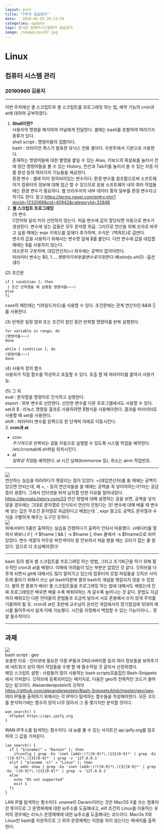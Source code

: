 ```yaml
---
layout: post
title: "7주차 실습일지"
date:	2020-05-03 20:23:29
categories: update
tags: 컴시관 컴퓨터시스템관리 실습일지
image: /images/pic07.jpg
---
```

# Linux
## 컴퓨터 시스템 관리
### 20190960 김윤지

_ _ _
이번 주차에선 셸 스크립트와 셸 스크립트를 프로그래밍 하는 법, 예약 기능의 cron과 at에 대하여 공부하였다.        
1. **Shell이란?**          
사용자의 명령을 해석하여 커널에게 전달한다. 셸에는 bash를 포함하여 여러가지 종류가 있다.             
shell script : 명령어들의 집합이다.          
bash : 브라이언 폭스가 발표한 유닉스 전용 셸이다. 우분투에서 기본으로 사용한다.              
존재하는 명령어들에 대한 별명을 붙일 수 있는 Alias, 키보드의 화살표를 눌러서 전에 썼던 명령어들을 볼 수 있는 History, 연산과 Tab키를 눌러서 쓸 수 있는 자동 이름 완성 등의 여러가지 기능들을 제공한다.           
환경 변수 : 셸에 이미 정의되어있는 변수이다. 환경 변수를 참조함으로써 소프트웨어가 컴퓨터의 정보에 대해 접근 할 수 있으므로 응용 소프트웨어 내의 여러 작업들에는 환경 변수가 필요하다. 웹 브라우저의 내부 데이터 중의 일부를 환경 변수라고 하기도 한다. 참고:<https://terms.naver.com/entry.nhn?docId=1232066&cid=40942&categoryId=32848>          
2. **셸 스크립트 프로그래밍**        
(1) 변수      
C언어와 달리 미리 선언하지 않는다. 처음 변수에 값이 할당되면 자동으로 변수가 생성된다. 변수에 넣는 값들은 모두 문자열 취급. 그러므로 연산을 위해 숫자로 바꾸고 싶을 때에는 expr 키워드를 앞에다 추가하며, 수식은 `(백쿼트)로 감싼다.       
변수의 값을 사용하기 위해서는 변수명 앞에 $를 붙인다. 다만 변수에 값을 대입할 때에는 $를 사용하지 않는다.       
대소문자 구분하며, 대입연산자(=) 좌우에는 공백이 없어야한다.       
파라미터 변수는 $0, $1..... 명령의 각 부분을 변수로 지정한다. 예) sh info.sh($0) -옵션($1)        
           
(2) 조건문      
```
if [ condition ]; then      
 ( 조건 만족했을 때 실행할 명령어들~~~)      
else     
fi
```
case의 패턴에는 *(와일드카드)를 사용할 수 있다. 조건문에는 관계 연산자인 &&와 ||를 사용한다.          
        
(3) 반복문
일정 범위 또는 조건이 참인 동안 반복할 명령어를 반복 실행한다.         
```
for variable in range; do       
(명령어들~~~)       
done
```
```
while [ condition ]; do      
(명령어들~~~)       
done         
```
             
(4) 사용자 정의 함수     
사용자가 직접 함수를 작성하고 호출할 수 있다. 호출 할 때 파라미터를 붙여서 사용가능.       
               
(5) 그 외      
eval : 문자열을 명령어로 인식하고 실행한다.     
export : 외부 변수로 선언한다. 선언한 변수를 다른 프로그램에서도 사용할 수 있다.       
set과 $ : 리눅스 명령을 결과로  사용하려면 $형식을 사용해아한다. 결과를 파라미터로 사용할 때 set을 사용한다.         
shift : 파라미터 변수를 왼쪽으로 한 단계씩 아래로 이동시킨다.          
3. **cron과 at**
- cron       
*주기적으로 반복되는 일*을 자동으로 실행할 수 있도록 시스템 작업을 예약한다.             
/etc/crontab에 sh파일 위치시킨다.        
- at         
*일회성 작업*을 예약한다. at 시간 날짜(tommorow 등), 취소는 atrm 작업번호.           

_ _ _

![](https://github.com/objectio/objectio.github.io/blob/master/images/7-2.JPG?raw=true)          
연산하는 실습을 따라하다가 헷갈리는 점이 있었다. =(대입연산자)를 쓸 때에는 공백이 있으면 안되는데, 왜 +, - 등의 연산자들을 쓸 때에는 공백을 꼭 넣어야하는가?라는 궁금증이 생겼다. 그래서 인터넷을 뒤져 납득할 만한 이유를 알아내었다.      
<https://devnata.tistory.com/23> 연산 방법에 대해 설명하는 글을 보면, 공백을 넣지 않을 경우에는 그대로 문자열로 인식되서 연산이 안된다는 것! 변수에 대해 배울 때 변수에 넣는 값은 무조건 문자열로 취급된다고 배웠는데 `, expr 말고도 공백도 문자열과 수식을 구별하게 해주는 도구인 듯하다.           
![](https://github.com/objectio/objectio.github.io/blob/master/images/7-3.JPG?raw=true)           
위에서부터 5줄만 출력하는 실습을 진행하다가 출력이 안되서 띠용했다. vi에디터를 열여서 봐보니 if [ -f $fname ] && [ -s $fname ]; then 줄에서 -s $fmame으로 되어있었다. 변수 색깔이 어두운 파란색이라 잘 안보여서 처음 봤을 때는 오타가 없는 줄 알았다. 앞으로 더 조심해야겠다!        

_ _ _

bash 등의 셸과 셸 스크립트를 프로그래밍 하는 방법, 그리고 조기퇴근을 하기 위해 필수적인 cron과 at을 배웠다. 이해에 어려움이 있는 부분은 없었던 것 같다. 깃허브를 다루게 되면서 git에 대해서도 많이 알아가고 있는데 컴퓨터의 로컬 파일들을 깃허브 사이트에 올리기 위해서 쓰는 git bash덕분에 셸과 bash의 개념을 헷갈리지 않을 수 있었다. 셸의 한 종류가 배쉬! 셸 스크립트들을 프로그래밍 하는 법에 대해서도 배웠는데 진짜 프로그래밍은 배우면 배울 수록 배워야하는 게 갈수록 늘어나는 것 같다. 문법도 지금까지 배워오던 다른 언어들의 문법들과 조금씩 달라서 서로 혼용해서 쓰지 않게 주의를 기울여야 될 듯. cron과 at은 초반에 교수님이 온라인 게임에서의 정기점검에 빗대어 예시를 들어주셔서 쉽게 이해 가능했다. 시간을 지정해서 백업할 수 있는 기능이라니... 정말 필수적이다.      
_ _ _
## 과제
![](https://github.com/objectio/objectio.github.io/blob/master/images/7-hw.JPG?raw=true)       
bash script : geo        
유용한 이유 : 인터넷에 필요한 각종 IP들과 DNS서버이름 등의 여러 정보들을 보여주기에 네트워크 상의 여러 작업들을 수행 할 때 필수적일 것 같아서 선정하였다.      
해당 스크립트 설명 : 사람들이 많이 사용하는 bash scripts모음집인 Bash-Snippets에서 가져왔다. 깃허브에 등록되어있는 패키지로, 다음은 geo의 전체적인 코드가 들어있는 링크이다. Alexanderepstein의 깃허브<https://github.com/alexanderepstein/Bash-Snippets/blob/master/geo/geo>. 여러 IP들을 출력하기 위해서는 각 IP마다 탐색하는 함수들을 작성해야한다. 모든 코드를 분석하기에는 함수의 양이 너무 많아서 그 중 몇가지만 분석할 것이다.       
```
wan_search() {
  httpGet https://api.ipify.org
}
```
WAN IP주소를 탐색하는 함수이다. 내 ip를 볼 수 있는 사이트인 api.ipify.org를 참조하여 그 값을 가져온다.        
```
lan_search() {
  if [ "$(uname)" = "Darwin" ]; then
    ifconfig | grep -Eo 'inet (addr:)?([0-9]*\.){3}[0-9]*' | grep -Eo '([0-9]*\.){3}[0-9]*' | grep -v '127.0.0.1'
  elif [ "$(uname -s)" = "Linux" ]; then
    ip addr show | grep -Eo 'inet (addr:)?([0-9]*\.){3}[0-9]*' | grep -Eo '([0-9]*\.){3}[0-9]*' | grep -v '127.0.0.1'
  else
    echo "OS not supported"
    exit 1
  fi
}
```
LAN IP를 탐색하는 함수이다. uname이 Darwin이라는 것은 MacOS X를 쓰는 컴퓨터란 뜻이므로 그 운영체제에 대한 ip주소를 도출해내고, elif 조건의 Linux를 이용하는 유저의 경우에는 리눅스 운영체제에 대한 ip주소를 도출해내는 코드이다. MacOs X와 Linux만 bash를 지원하므로 그 외의 운영체제는 지원을 하지 않는다는 메세지를 출력한다.